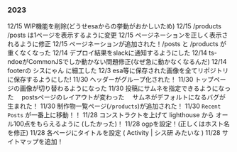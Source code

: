 ### 2023
12/15 WIP機能を削除(どうせesaからの挙動がおかしいため)
12/15 /products /posts は1ページを表示するように変更
12/15 ページネーションを正しく表示されるように修正
12/15 ページネーションが追加された！/posts と /products が重くなくなった
12/14 デプロイ結果をslackに通知するようにした
12/14 ts-ndoeがCommonJSでしか動かない問題修正(なぜ急に動かなくなるんだ)
12/14 footerの シスにゃん に細工した
12/3 esa等に保存された画像を全てリポジトリに保存するようにした!
11/30 ヘッダーがグループ化された！
11/30 トップページの画像が切り替わるようになった
11/30 投稿にサムネを指定できるようになった
　postsページのレイアウトが変わった
　サムネがデフォルトになるバグが生まれた！
11/30 制作物一覧ページ(`/products`)が追加された！
11/30 `Recent Posts` が一番上に移動！！
11/28 コンストラクトを上げて lighthouse から オール100点をもらえるように (したかった)！
11/28 ogpを設定！(正しくはホスト名を修正)
11/28 各ページにタイトルを設定 ( Activity | シス研 みたいな )
11/28 サイトマップを追加！
